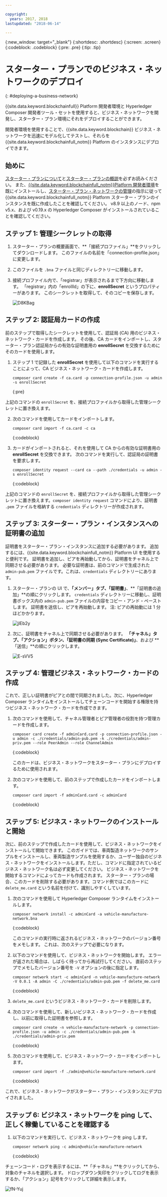```yaml
---

copyright:
  years: 2017, 2018
lastupdated: "2018-06-14"

---
```


{:new_window: target="_blank"}
{:shortdesc: .shortdesc}
{:screen: .screen}
{:codeblock: .codeblock}
{:pre: .pre}
{:tip: .tip}

# スターター・プランでのビジネス・ネットワークのデプロイ
{: #deploying-a-business-network}

{{site.data.keyword.blockchainfull}} Platform 開発者環境と Hyperledger Composer 開発者ツール・セットを使用すると、ビジネス・ネットワークを開発し、スターター・プラン環境にそれをデプロイすることができます。

開発者環境を使用することで、{{site.data.keyword.blockchain}} ビジネス・ネットワークを迅速にモデル化してテストし、それらを {{site.data.keyword.blockchainfull_notm}} Platform のインスタンスにデプロイできます。

## 始めに

[スターター・プランについて](./starter_plan.html)と[スターター・プランの概説](./get_start_starter_plan.html)を必ずお読みください。 また、[{{site.data.keyword.blockchainfull_notm}}Platform 開発者環境](./develop_install.html)を既にインストールし、[スターター・プラン・ネットワークの管理](./get_start_starter_plan.html)の指示に従って {{site.data.keyword.blockchainfull_notm}} Platform スターター・プランのインスタンスを既に作成したことを確認してください。 v8.9 以上のノード、npm v5.x、および v0.19.x の Hyperledger Composer がインストールされていることを確認してください。


## ステップ 1: 管理シークレットの取得

1. スターター・プランの概要画面で、**「接続プロファイル」**をクリックしてダウンロードします。 このファイルの名前を「connection-profile.json」に変更します。

2. このファイルを `.bna` ファイルと同じディレクトリーに移動します。

3. 接続プロファイル内で、「registrar」が表示されるまで下方向に移動します。 「registrar」内の「enrollId」の下に、**enrollSecret** というプロパティーがあります。 このシークレットを取得して、そのコピーを保存します。

    ![D8KBag](https://i.makeagif.com/media/4-12-2018/D8KBag.gif)


## ステップ 2: 認証局カードの作成

前のステップで取得したシークレットを使用して、認証局 (CA) 用のビジネス・ネットワーク・カードを作成します。 その後、CA カードをインポートし、スターター・プラン認証局からの有効な証明書用の **enrollSecret** を交換するためにそのカードを使用します。

1. ステップ 1 で記録した **enrollSecret** を使用して以下のコマンドを実行することによって、CA ビジネス・ネットワーク・カードを作成します。

   ```
   composer card create -f ca.card -p connection-profile.json -u admin -s enrollSecret
   ```
   {:pre}

上記のコマンドの `enrollSecret` を、接続プロファイルから取得した管理シークレットに置き換えます。

2. 次のコマンドを使用してカードをインポートします。

   ```
   composer card import -f ca.card -c ca
   ```
   {:codeblock}

3. カードがインポートされると、それを使用して CA からの有効な証明書用の **enrollSecret** を交換できます。 次のコマンドを実行して、認証局の証明書を要求します。

   ```
   composer identity request --card ca --path ./credentials -u admin -s enrollSecret
   ```
   {:codeblock}

上記のコマンドの `enrollSecret` を、接続プロファイルから取得した管理シークレットに置き換えます。`composer identity request` コマンドにより、証明書 `.pem` ファイルを格納する `credentials` ディレクトリーが作成されます。

## ステップ 3: スターター・プラン・インスタンスへの証明書の追加

証明書をスターター・プラン・インスタンスに追加する必要があります。 追加するには、{{site.data.keyword.blockchainfull_notm}} Platform UI を使用すると便利です。 証明書を追加し、ピアを再始動してから、証明書をチャネル上で同期させる必要があります。 必要な証明書は、前のコマンドで生成された `admin-pub.pem` ファイルです。これは、`credentials` ディレクトリーにあります。

1. スターター・プランの UI で、**「メンバー」**タブ、**「証明書」**、**「証明書の追加」**の順にクリックします。 `credentials` ディレクトリーに移動し、証明書ボックス内の `admin-pub.pem` ファイルの内容をコピー・アンド・ペーストします。 証明書を送信し、ピアを再始動します。 注: ピアの再始動には 1 分ほどかかります。

    ![jlEb2y](https://i.makeagif.com/media/4-12-2018/jlEb2y.gif)

2. 次に、証明書をチャネル上で同期させる必要があります。 **「チャネル」**タブ、**「アクション」**ボタン、**「証明書の同期 (Sync Certificate)」**、および **「送信」**の順にクリックします。

    ![E-sVV5](https://i.makeagif.com/media/4-12-2018/E-sVV5.gif)

## ステップ 4: 管理ビジネス・ネットワーク・カードの作成

これで、正しい証明書がピアとの間で同期されました。次に、Hyperledger Composer ランタイムをインストールしてチェーンコードを開始する権限を持つビジネス・ネットワーク・カードを作成できます。

1. 次のコマンドを使用して、チャネル管理者とピア管理者の役割を持つ管理カードを作成します。

   ```
   composer card create -f adminCard.card -p connection-profile.json -u admin -c ./credentials/admin-pub.pem -k ./credentials/admin-priv.pem --role PeerAdmin --role ChannelAdmin
   ```
   {:codeblock}

   このカードは、ビジネス・ネットワークをスターター・プランにデプロイするために使用されます。

2. 次のコマンドを使用して、前のステップで作成したカードをインポートします。

   ```
   composer card import -f adminCard.card -c adminCard
   ```
   {:codeblock}

## ステップ 5: ビジネス・ネットワークのインストールと開始

次に、前のステップで作成したカードを使用して、ビジネス・ネットワークをインストールして開始できます。 このガイドでは、車両製造ネットワークのサンプルをインストールし、車両製造サンプルを使用するか、ユーザー独自のビジネス・ネットワークをインストールします。ただし、コマンドに指定されているビジネス・ネットワーク名は必ず変更してください。 ビジネス・ネットワークを開始するコマンドによってカードも作成されます。 スターター・プランの場合、このカードを削除する必要があります。コマンド例ではこのカードに `delete_me.card` という名前を付けて、識別しやすくしています。

1. 次のコマンドを使用して Hyperledger Composer ランタイムをインストールします。

   ```
   composer network install -c adminCard -a vehicle-manufacture-network.bna
   ```
   {:codeblock}

   このコマンドの実行時に返されるビジネス・ネットワークのバージョン番号をメモします。 これは、次のステップで必要になります。

2. 以下のコマンドを使用して、ビジネス・ネットワークを開始します。 エラーが返された場合は、しばらく待ってから再試行してください。 直前のステップでメモしたバージョン番号を `-V` オプションの後に指定します。

    ```
    composer network start -c adminCard -n vehicle-manufacture-network -V 0.0.1 -A admin -C ./credentials/admin-pub.pem -f delete_me.card
    ```
    {:codeblock}

3. `delete_me.card` というビジネス・ネットワーク・カードを削除します。

4. 次のコマンドを使用して、新しいビジネス・ネットワーク・カードを作成し、以前に取得した証明書を参照します。

   ```
   composer card create -n vehicle-manufacture-network -p connection-profile.json -u admin -c ./credentials/admin-pub.pem -k ./credentials/admin-priv.pem
   ```
   {:codeblock}

5. 次のコマンドを使用して、ビジネス・ネットワーク・カードをインポートします。

    ```
    composer card import -f ./admin@vehicle-manufacture-network.card
    ```
    {:codeblock}

これで、ビジネス・ネットワークがスターター・プラン・インスタンスにデプロイされました。

## ステップ 6: ビジネス・ネットワークを ping して、正しく稼働していることを確認する

1. 以下のコマンドを実行して、ビジネス・ネットワークを ping します。

   ```
   composer network ping -c admin@vehicle-manufacture-network
   ```
   {:codeblock}

チェーンコード・ログを表示するには、**「チャネル」**をクリックしてから、対象のチャネルを選択します。 ドロップダウン矢印をクリックしてログを表示するか、「アクション」記号をクリックして詳細を表示します。

![fN-Yuj](https://i.makeagif.com/media/4-13-2018/fN-Yuj.gif)
